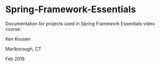 # Spring-Framework-Essentials
Documentation for projects used in Spring Framework Essentials video course


Ken Kousen

Marlborough, CT

Feb 2016
